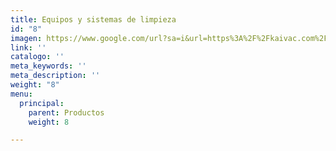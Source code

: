 ```yaml
---
title: Equipos y sistemas de limpieza
id: "8"
imagen: https://www.google.com/url?sa=i&url=https%3A%2F%2Fkaivac.com%2Fbuy_221-UniVac%25E2%2584%25A2-Corded&psig=AOvVaw1cG-y3-cf07314DXs3-ke1&ust=1595539130422000&source=images&cd=vfe&ved=0CAIQjRxqFwoTCKjMidvk4eoCFQAAAAAdAAAAABAD/v1530801710/familias/8e5e1bf0bd47cb0c7230dc4313cb6445-neumatica2.jpg
link: ''
catalogo: ''
meta_keywords: ''
meta_description: ''
weight: "8"
menu:
  principal:
    parent: Productos
    weight: 8

---
```

